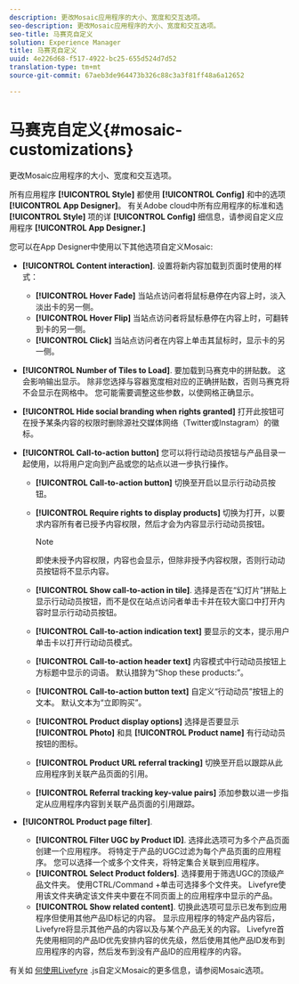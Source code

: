 ```yaml
---
description: 更改Mosaic应用程序的大小、宽度和交互选项。
seo-description: 更改Mosaic应用程序的大小、宽度和交互选项。
seo-title: 马赛克自定义
solution: Experience Manager
title: 马赛克自定义
uuid: 4e226d68-f517-4922-bc25-655d524d7d52
translation-type: tm+mt
source-git-commit: 67aeb3de964473b326c88c3a3f81ff48a6a12652

---
```



# 马赛克自定义{#mosaic-customizations}

更改Mosaic应用程序的大小、宽度和交互选项。

所有应用程序 **[!UICONTROL Style]** 都使用 **[!UICONTROL Config]** 和中的选项 **[!UICONTROL App Designer]**。 有关Adobe cloud中所有应用程序的标准和选 **[!UICONTROL Style]** 项的详 **[!UICONTROL Config]** 细信息，请参阅自定义应用程序 **[!UICONTROL App Designer.]**

您可以在App Designer中使用以下其他选项自定义Mosaic:

* **[!UICONTROL Content interaction]**. 设置将新内容加载到页面时使用的样式：

   * **[!UICONTROL Hover Fade]** 当站点访问者将鼠标悬停在内容上时，淡入淡出卡的另一侧。
   * **[!UICONTROL Hover Flip]** 当站点访问者将鼠标悬停在内容上时，可翻转到卡的另一侧。
   * **[!UICONTROL Click]** 当站点访问者在内容上单击其鼠标时，显示卡的另一侧。

* **[!UICONTROL Number of Tiles to Load]**. 要加载到马赛克中的拼贴数。 这会影响输出显示。 除非您选择与容器宽度相对应的正确拼贴数，否则马赛克将不会显示在网格中。 您可能需要调整这些参数，以使网格正确显示。
* **[!UICONTROL Hide social branding when rights granted]** 打开此按钮可在授予某条内容的权限时删除源社交媒体网络（Twitter或Instagram）的徽标。

* **[!UICONTROL Call-to-action button]** 您可以将行动动员按钮与产品目录一起使用，以将用户定向到产品或您的站点以进一步执行操作。

   * **[!UICONTROL Call-to-action button]** 切换至开启以显示行动动员按钮。

   * **[!UICONTROL Require rights to display products]** 切换为打开，以要求内容所有者已授予内容权限，然后才会为内容显示行动动员按钮。

      >[!NOTE]
      >
      >即使未授予内容权限，内容也会显示，但除非授予内容权限，否则行动动员按钮将不显示内容。

   * **[!UICONTROL Show call-to-action in tile]**. 选择是否在“幻灯片”拼贴上显示行动动员按钮，而不是仅在站点访问者单击卡并在较大窗口中打开内容时显示行动动员按钮。
   * **[!UICONTROL Call-to-action indication text]** 要显示的文本，提示用户单击卡以打开行动动员模式。

   * **[!UICONTROL Call-to-action header text]** 内容模式中行动动员按钮上方标题中显示的词语。 默认措辞为“Shop these products:”。

   * **[!UICONTROL Call-to-action button text]** 自定义“行动动员”按钮上的文本。 默认文本为“立即购买”。

   * **[!UICONTROL Product display options]** 选择是否要显示 **[!UICONTROL Photo]** 和具 **[!UICONTROL Product name]** 有行动动员按钮的图标。

   * **[!UICONTROL Product URL referral tracking]** 切换至开启以跟踪从此应用程序到关联产品页面的引用。

   * **[!UICONTROL Referral tracking key-value pairs]** 添加参数以进一步指定从应用程序内容到关联产品页面的引用跟踪。

* **[!UICONTROL Product page filter]**.

   * **[!UICONTROL Filter UGC by Product ID]**. 选择此选项可为多个产品页面创建一个应用程序。 将特定于产品的UGC过滤为每个产品页面的应用程序。 您可以选择一个或多个文件夹，将特定集合关联到应用程序。
   * **[!UICONTROL Select Product folders]**. 选择要用于筛选UGC的顶级产品文件夹。 使用CTRL/Command +单击可选择多个文件夹。 Livefyre使用该文件夹确定该文件夹中要在不同页面上的应用程序中显示的产品。
   * **[!UICONTROL Show related content]**. 切换此选项可显示已发布到应用程序但使用其他产品ID标记的内容。 显示应用程序的特定产品内容后，Livefyre将显示其他产品的内容以及与某个产品无关的内容。 Livefyre首先使用相同的产品ID优先安排内容的优先级，然后使用其他产品ID发布到应用程序的内容，然后发布到没有产品ID的应用程序的内容。

有关如 [何使用Livefyre](/help/implementation/c-getting-started/c-implementation-process/c-using-livefyre.js-to-create-customize-and-use-apps-on-your-site.md) .js自定义Mosaic的更多信息，请参阅Mosaic选项。

